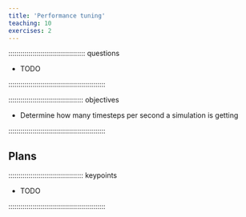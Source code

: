 ```yaml
---
title: 'Performance tuning'
teaching: 10
exercises: 2
---
```


:::::::::::::::::::::::::::::::::::::: questions 

- TODO

::::::::::::::::::::::::::::::::::::::::::::::::

::::::::::::::::::::::::::::::::::::: objectives

- Determine how many timesteps per second a simulation is getting

::::::::::::::::::::::::::::::::::::::::::::::::

## Plans


::::::::::::::::::::::::::::::::::::: keypoints 

- TODO

::::::::::::::::::::::::::::::::::::::::::::::::

